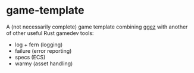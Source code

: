 # game-template

A (not necessarily complete) game template combining [ggez](https://github.com/ggez/ggez/) with another of other useful Rust
gamedev tools:

 * log + fern (logging)
 * failure (error reporting)
 * specs (ECS)
 * warmy (asset handling)
